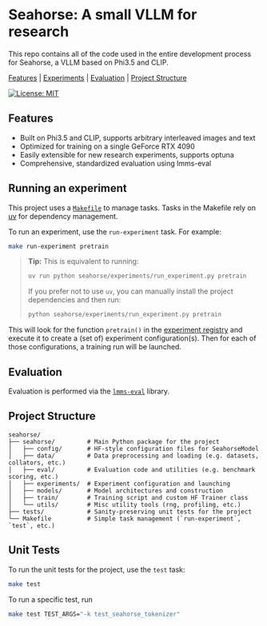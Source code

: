 # Seahorse: A small VLLM for research

This repo contains all of the code used in the entire development process for Seahorse, a VLLM based on Phi3.5 and CLIP.

[Features](#features) | [Experiments](#running-an-experiment) | [Evaluation](#evaluation) | [Project Structure](#project-structure)

[![License: MIT](https://img.shields.io/badge/License-MIT-yellow.svg)](LICENSE)


## Features
- Built on Phi3.5 and CLIP, supports arbitrary interleaved images and text
- Optimized for training on a single GeForce RTX 4090
- Easily extensible for new research experiments, supports optuna
- Comprehensive, standardized evaluation using lmms-eval


## Running an experiment
This project uses a [`Makefile`](Makefile) to manage tasks. Tasks in the Makefile rely on [uv](https://github.com/astral-sh/uv) for dependency management.

To run an experiment, use the `run-experiment` task. For example:
```bash
make run-experiment pretrain
```
> **Tip:** This is equivalent to running:
> ```bash
> uv run python seahorse/experiments/run_experiment.py pretrain
> ```
> If you prefer not to use `uv`, you can manually install the project dependencies and then run:
> ```bash
> python seahorse/experiments/run_experiment.py pretrain
> ```


This will look for the function `pretrain()` in the [experiment registry](seahorse/experiments/experiment_registry.py) and execute it to create a (set of) experiment configuration(s). Then for each of those configurations, a training run will be launched.

## Evaluation
Evaluation is performed via the [`lmms-eval`](https://github.com/EvolvingLMMs-Lab/lmms-eval) library.


## Project Structure
```
seahorse/
├── seahorse/         # Main Python package for the project
│   ├── config/       # HF-style configuration files for SeahorseModel
│   ├── data/         # Data preprocessing and loading (e.g. datasets, collators, etc.)
│   ├── eval/         # Evaluation code and utilities (e.g. benchmark scoring, etc.)
│   ├── experiments/  # Experiment configuration and launching
│   ├── models/       # Model architectures and construction
│   ├── train/        # Training script and custom HF Trainer class
│   └── utils/        # Misc utility tools (rng, profiling, etc.)
├── tests/            # Sanity-preserving unit tests for the project
└── Makefile          # Simple task management (`run-experiment`, `test`, etc.)
```

## Unit Tests
To run the unit tests for the project, use the `test` task:
```bash
make test
```
To run a specific test, run
```bash
make test TEST_ARGS="-k test_seahorse_tokenizer"
```
